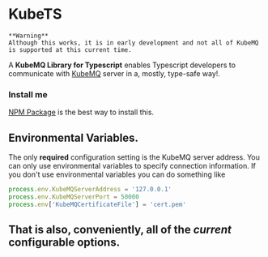 
# KubeTS
```
**Warning**
Although this works, it is in early development and not all of KubeMQ is supported at this current time.
```
A **KubeMQ Library for Typescript** enables Typescript developers to communicate with [KubeMQ](https://kubemq.io/) server in a, mostly, type-safe way!.

### Install me
[NPM Package](https://www.npmjs.com/package/kubets) is the best way to install this.

## Environmental Variables.
The only **required** configuration setting is the KubeMQ server address.
You can only use environmental variables to specify connection information. If you don't use environmental variables you can do something like
```ts
process.env.KubeMQServerAddress = '127.0.0.1'
process.env.KubeMQServerPort = 50000
process.env['KubeMQCertificateFile'] = 'cert.pem'
```
That is also, conveniently,  all of the *current* configurable options.
-
